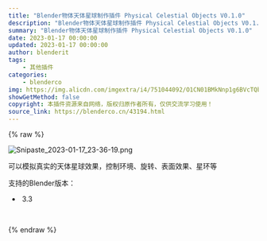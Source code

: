 ```yaml
---
title: "Blender物体天体星球制作插件 Physical Celestial Objects V0.1.0"
description: "Blender物体天体星球制作插件 Physical Celestial Objects V0.1.0"
summary: "Blender物体天体星球制作插件 Physical Celestial Objects V0.1.0"
date: 2023-01-17 00:00:00
updated: 2023-01-17 00:00:00
author: blenderit
tags: 
    - 其他插件
categories:
    - blenderco
img: https://img.alicdn.com/imgextra/i4/751044092/O1CN01BMkNnp1g6BVcTQbun_!!751044092.png
showGetMethod: false
copyright: 本插件资源来自网络，版权归原作者所有，仅供交流学习使用！
source_link: https://blenderco.cn/43194.html
---
```


{% raw %}
<p><img src="https://img.alicdn.com/imgextra/i4/751044092/O1CN01BMkNnp1g6BVcTQbun_!!751044092.png" alt="Snipaste_2023-01-17_23-36-19.png"></p><p>可以模拟真实的天体星球效果，控制环境、旋转、表面效果、星环等</p><p>支持的Blender版本：</p><ul>
<li> 3.3</li>
</ul><p> </p>
<div style="display: none">blenderco</div>
{% endraw %}